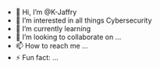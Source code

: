 - 👋 Hi, I’m @K-Jaffry
- 👀 I’m interested in all things Cybersecurity
- 🌱 I’m currently learning 
- 💞️ I’m looking to collaborate on ...
- 📫 How to reach me ...
- ⚡ Fun fact: ...

<!---
K-Jaffry/K-Jaffry is a ✨ special ✨ repository because its `README.md` (this file) appears on your GitHub profile.
You can click the Preview link to take a look at your changes.
--->

